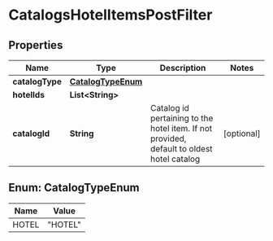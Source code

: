 

# CatalogsHotelItemsPostFilter


## Properties

| Name | Type | Description | Notes |
|------------ | ------------- | ------------- | -------------|
|**catalogType** | [**CatalogTypeEnum**](#CatalogTypeEnum) |  |  |
|**hotelIds** | **List&lt;String&gt;** |  |  |
|**catalogId** | **String** | Catalog id pertaining to the hotel item. If not provided, default to oldest hotel catalog |  [optional] |



## Enum: CatalogTypeEnum

| Name | Value |
|---- | -----|
| HOTEL | &quot;HOTEL&quot; |



